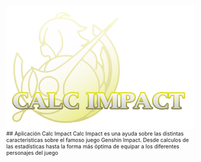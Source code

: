 <div align="center">
<img src="Imgs\logo.png">
  </div>
## Aplicación Calc Impact
Calc Impact es una ayuda sobre las distintas caracteristicas sobre el famoso juego Genshin Impact.
Desde calculos de las estadísticas hasta la forma más óptima de equipar a los diferentes personajes del juego

